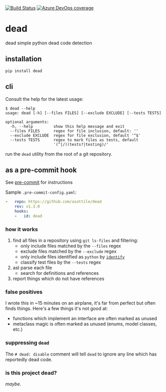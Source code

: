 [![Build Status](https://dev.azure.com/asottile/asottile/_apis/build/status/asottile.dead?branchName=master)](https://dev.azure.com/asottile/asottile/_build/latest?definitionId=32&branchName=master)
[![Azure DevOps coverage](https://img.shields.io/azure-devops/coverage/asottile/asottile/32/master.svg)](https://dev.azure.com/asottile/asottile/_build/latest?definitionId=32&branchName=master)

dead
====

dead simple python dead code detection

## installation

`pip install dead`


## cli

Consult the help for the latest usage:

```console
$ dead --help
usage: dead [-h] [--files FILES] [--exclude EXCLUDE] [--tests TESTS]

optional arguments:
  -h, --help         show this help message and exit
  --files FILES      regex for file inclusion, default: ''
  --exclude EXCLUDE  regex for file exclusion, default '^$'
  --tests TESTS      regex to mark files as tests, default
                     '(^|/)(tests?|testing)/'
```

run the `dead` utility from the root of a git repository.

## as a pre-commit hook

See [pre-commit](https://github.com/pre-commit/pre-commit) for instructions

Sample `.pre-commit-config.yaml`:

```yaml
-   repo: https://github.com/asottile/dead
    rev: v1.3.0
    hooks:
    -   id: dead
```

### how it works

1. find all files in a repository using `git ls-files` and filtering:
    - only include files matched by the `--files` regex
    - exclude files matched by the `--exclude` regex
    - only include files identified as `python` by
      [`identify`](https://github.com/chriskuehl/identify)
    - classify test files by the `--tests` regex
1. ast parse each file
    - search for definitions and references
1. report things which do not have references

### false positives

I wrote this in ~15 minutes on an airplane, it's far from perfect but often
finds things.  Here's a few things it's not good at:

- functions which implement an interface are often marked as unused
- metaclass magic is often marked as unused (enums, model classes, etc.)

### suppressing `dead`

The `# dead: disable` comment will tell `dead` to ignore
any line which has reportedly dead code.

### is this project dead?

_maybe._
